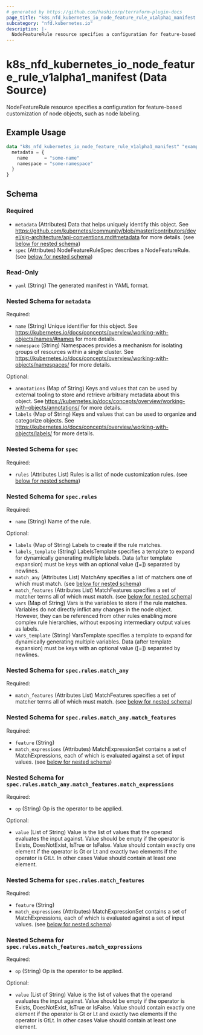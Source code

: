 ```yaml
---
# generated by https://github.com/hashicorp/terraform-plugin-docs
page_title: "k8s_nfd_kubernetes_io_node_feature_rule_v1alpha1_manifest Data Source - terraform-provider-k8s"
subcategory: "nfd.kubernetes.io"
description: |-
  NodeFeatureRule resource specifies a configuration for feature-based customization of node objects, such as node labeling.
---
```


# k8s_nfd_kubernetes_io_node_feature_rule_v1alpha1_manifest (Data Source)

NodeFeatureRule resource specifies a configuration for feature-based customization of node objects, such as node labeling.

## Example Usage

```terraform
data "k8s_nfd_kubernetes_io_node_feature_rule_v1alpha1_manifest" "example" {
  metadata = {
    name      = "some-name"
    namespace = "some-namespace"
  }
}
```

<!-- schema generated by tfplugindocs -->
## Schema

### Required

- `metadata` (Attributes) Data that helps uniquely identify this object. See https://github.com/kubernetes/community/blob/master/contributors/devel/sig-architecture/api-conventions.md#metadata for more details. (see [below for nested schema](#nestedatt--metadata))
- `spec` (Attributes) NodeFeatureRuleSpec describes a NodeFeatureRule. (see [below for nested schema](#nestedatt--spec))

### Read-Only

- `yaml` (String) The generated manifest in YAML format.

<a id="nestedatt--metadata"></a>
### Nested Schema for `metadata`

Required:

- `name` (String) Unique identifier for this object. See https://kubernetes.io/docs/concepts/overview/working-with-objects/names/#names for more details.
- `namespace` (String) Namespaces provides a mechanism for isolating groups of resources within a single cluster. See https://kubernetes.io/docs/concepts/overview/working-with-objects/namespaces/ for more details.

Optional:

- `annotations` (Map of String) Keys and values that can be used by external tooling to store and retrieve arbitrary metadata about this object. See https://kubernetes.io/docs/concepts/overview/working-with-objects/annotations/ for more details.
- `labels` (Map of String) Keys and values that can be used to organize and categorize objects. See https://kubernetes.io/docs/concepts/overview/working-with-objects/labels/ for more details.


<a id="nestedatt--spec"></a>
### Nested Schema for `spec`

Required:

- `rules` (Attributes List) Rules is a list of node customization rules. (see [below for nested schema](#nestedatt--spec--rules))

<a id="nestedatt--spec--rules"></a>
### Nested Schema for `spec.rules`

Required:

- `name` (String) Name of the rule.

Optional:

- `labels` (Map of String) Labels to create if the rule matches.
- `labels_template` (String) LabelsTemplate specifies a template to expand for dynamically generating multiple labels. Data (after template expansion) must be keys with an optional value (<key>[=<value>]) separated by newlines.
- `match_any` (Attributes List) MatchAny specifies a list of matchers one of which must match. (see [below for nested schema](#nestedatt--spec--rules--match_any))
- `match_features` (Attributes List) MatchFeatures specifies a set of matcher terms all of which must match. (see [below for nested schema](#nestedatt--spec--rules--match_features))
- `vars` (Map of String) Vars is the variables to store if the rule matches. Variables do not directly inflict any changes in the node object. However, they can be referenced from other rules enabling more complex rule hierarchies, without exposing intermediary output values as labels.
- `vars_template` (String) VarsTemplate specifies a template to expand for dynamically generating multiple variables. Data (after template expansion) must be keys with an optional value (<key>[=<value>]) separated by newlines.

<a id="nestedatt--spec--rules--match_any"></a>
### Nested Schema for `spec.rules.match_any`

Required:

- `match_features` (Attributes List) MatchFeatures specifies a set of matcher terms all of which must match. (see [below for nested schema](#nestedatt--spec--rules--match_any--match_features))

<a id="nestedatt--spec--rules--match_any--match_features"></a>
### Nested Schema for `spec.rules.match_any.match_features`

Required:

- `feature` (String)
- `match_expressions` (Attributes) MatchExpressionSet contains a set of MatchExpressions, each of which is evaluated against a set of input values. (see [below for nested schema](#nestedatt--spec--rules--match_any--match_features--match_expressions))

<a id="nestedatt--spec--rules--match_any--match_features--match_expressions"></a>
### Nested Schema for `spec.rules.match_any.match_features.match_expressions`

Required:

- `op` (String) Op is the operator to be applied.

Optional:

- `value` (List of String) Value is the list of values that the operand evaluates the input against. Value should be empty if the operator is Exists, DoesNotExist, IsTrue or IsFalse. Value should contain exactly one element if the operator is Gt or Lt and exactly two elements if the operator is GtLt. In other cases Value should contain at least one element.




<a id="nestedatt--spec--rules--match_features"></a>
### Nested Schema for `spec.rules.match_features`

Required:

- `feature` (String)
- `match_expressions` (Attributes) MatchExpressionSet contains a set of MatchExpressions, each of which is evaluated against a set of input values. (see [below for nested schema](#nestedatt--spec--rules--match_features--match_expressions))

<a id="nestedatt--spec--rules--match_features--match_expressions"></a>
### Nested Schema for `spec.rules.match_features.match_expressions`

Required:

- `op` (String) Op is the operator to be applied.

Optional:

- `value` (List of String) Value is the list of values that the operand evaluates the input against. Value should be empty if the operator is Exists, DoesNotExist, IsTrue or IsFalse. Value should contain exactly one element if the operator is Gt or Lt and exactly two elements if the operator is GtLt. In other cases Value should contain at least one element.
